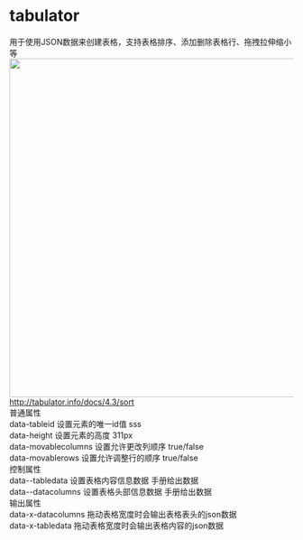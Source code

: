 # tabulator
用于使用JSON数据来创建表格，支持表格排序、添加删除表格行、拖拽拉伸缩小等<br>
<img src="http://www.wware.org/img/sbgy.png?_4fe4" width="600px"><br>
http://tabulator.info/docs/4.3/sort<br>
普通属性<br>
data-tableid	设置元素的唯一id值	sss<br>
data-height	设置元素的高度	311px<br>
data-movablecolumns	设置允许更改列顺序	true/false<br>
data-movablerows	设置允许调整行的顺序	true/false<br>
控制属性<br>
data--tabledata	设置表格内容信息数据	手册给出数据<br>
data--datacolumns	设置表格头部信息数据	手册给出数据<br>
输出属性<br>
data-x-datacolumns	拖动表格宽度时会输出表格表头的json数据	<br>
data-x-tabledata	拖动表格宽度时会输出表格内容的json数据<br>
